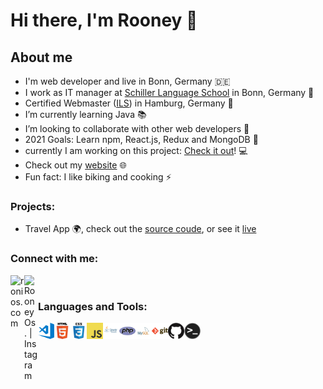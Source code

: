 # Hi there, I'm Rooney 👋

## About me

- I'm web developer and live in Bonn, Germany 🇩🇪
- I work as IT manager at [Schiller Language School] in Bonn, Germany 💼
- Certified Webmaster ([ILS]) in Hamburg, Germany 🏫
- I’m currently learning Java 📚
- I’m looking to collaborate with other web developers 👯
- 2021 Goals: Learn npm, React.js, Redux and MongoDB 🥅
- currently I am working on this project: [Check it out](https://github.com/os-rooney/travel_tips)! 💻
- Check out my [website] 🌐 
- Fun fact: I like biking and cooking ⚡

### Projects:
-  Travel App 🌍, check out the [source coude], or see it [live](http://www.travel.ronios.de)

### Connect with me:

[<img align="left" alt="ronios.com" width="22px" src="https://img.icons8.com/color/domain" />][website]
[<img align="left" alt="Rooney Os. | Instagram" width="22px" src="https://img.icons8.com/color/instagram-new" />][instagram]

<br />

### Languages and Tools:

<img align="left" alt="Visual Studio Code" width="26px" src="https://raw.githubusercontent.com/github/explore/80688e429a7d4ef2fca1e82350fe8e3517d3494d/topics/visual-studio-code/visual-studio-code.png" />
<img align="left" alt="HTML5" width="26px" src="https://raw.githubusercontent.com/github/explore/80688e429a7d4ef2fca1e82350fe8e3517d3494d/topics/html/html.png" />
<img align="left" alt="CSS3" width="26px" src="https://raw.githubusercontent.com/github/explore/80688e429a7d4ef2fca1e82350fe8e3517d3494d/topics/css/css.png" />
<img align="left" alt="JavaScript" width="26px" src="https://raw.githubusercontent.com/github/explore/80688e429a7d4ef2fca1e82350fe8e3517d3494d/topics/javascript/javascript.png" />
<img align="left" alt="Java" width="26px" src="https://raw.githubusercontent.com/github/explore/80688e429a7d4ef2fca1e82350fe8e3517d3494d/topics/java/java.png" />
<img align="left" alt="php" width="26px" src="https://raw.githubusercontent.com/github/explore/80688e429a7d4ef2fca1e82350fe8e3517d3494d/topics/php/php.png" />
<img align="left" alt="MySQL" width="26px" src="https://raw.githubusercontent.com/github/explore/80688e429a7d4ef2fca1e82350fe8e3517d3494d/topics/mysql/mysql.png" />
<img align="left" alt="Git" width="26px" src="https://raw.githubusercontent.com/github/explore/80688e429a7d4ef2fca1e82350fe8e3517d3494d/topics/git/git.png" />
<img align="left" alt="GitHub" width="26px" src="https://raw.githubusercontent.com/github/explore/78df643247d429f6cc873026c0622819ad797942/topics/github/github.png" />
<img align="left" alt="Terminal" width="26px" src="https://raw.githubusercontent.com/github/explore/80688e429a7d4ef2fca1e82350fe8e3517d3494d/topics/terminal/terminal.png" />

<br />


[website]: https://www.ronios.de
[travel]: http://www.travel.ronios.de
[instagram]: https://www.instagram.com/rooney_os
[Schiller Language School]: https://www.schiller-language-school.com
[ILS]: https://www.ils.de/fernkurse/web-master/
[source coude]: https://github.com/os-rooney/travel_tips
